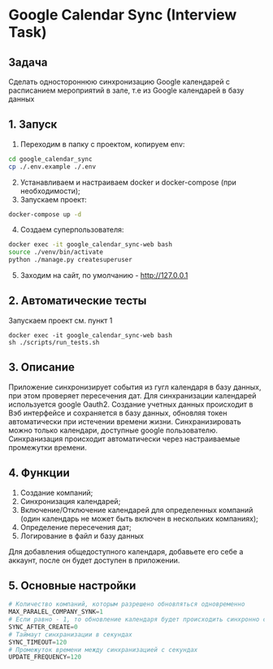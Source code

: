 # Google Calendar Sync (Interview Task)

## Задача
Сделать одностороннюю синхронизацию Google календарей с расписанием мероприятий в зале, т.е из Google календарей в базу
данных

## 1. Запуск

1. Переходим в папку с проектом, копируем env:
```sh
cd google_calendar_sync
cp ./.env.example ./.env
```
2. Устанавливаем и настраиваем docker и docker-compose (при необходимости);
3. Запускаем проект:
```sh
docker-compose up -d
```
4. Создаем суперпользователя:
```sh
docker exec -it google_calendar_sync-web bash
source ./venv/bin/activate
python ./manage.py createsuperuser
```
5. Заходим на сайт, по умолчанию - http://127.0.0.1

## 2. Автоматические тесты
Запускаем проект см. пункт 1
```
docker exec -it google_calendar_sync-web bash
sh ./scripts/run_tests.sh
```

## 3. Описание
Приложение синхронизирует события из гугл календаря в базу данных, при этом проверяет пересечения дат. Для синхранизации календарей используется google Oauth2. Создание учетных данных происходит в Вэб интерфейсе и сохраняется в базу данных, обновляя токен автоматически при истечении времени жизни. Синхранизировать можно только календари, доступные google пользователю. Синхранизация происходит автоматически через настраиваемые промежутки времени.

## 4. Функции
1. Создание компаний;
2. Синхронизация календарей;
3. Включение/Отключение календарей для определенных компаний (один календарь не может быть включен в нескольких компаниях);
4. Определение пересечения дат;
5. Логирование в файл и базу данных

Для добавления общедоступного календаря, добавьете его себе а аккаунт, после он будет доступен в приложении.

## 5. Основные настройки
```python
# Количество компаний, которым разрешено обновляться одновременно
MAX_PARALEL_COMPANY_SYNK=1
# Если равно - 1, то обновление календаря будет происходить синхронно сразу после включения (не рекомендуется для больших календарей)
SYNC_AFTER_CREATE=0
# Таймаут синхранизации в секундах
SYNC_TIMEOUT=120
# Промежуток времени между синхранизацией с секундах
UPDATE_FREQUENCY=120
```
